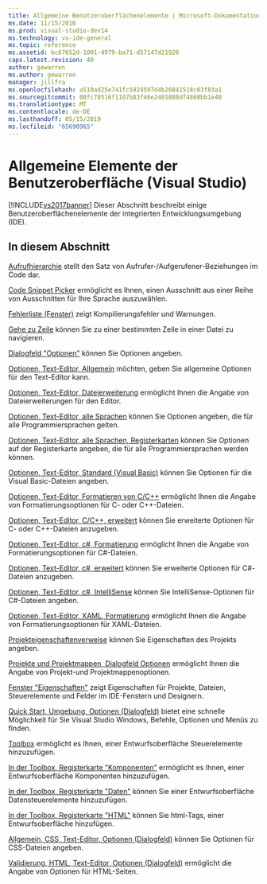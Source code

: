 ```yaml
---
title: Allgemeine Benutzeroberflächenelemente | Microsoft-Dokumentation
ms.date: 11/15/2016
ms.prod: visual-studio-dev14
ms.technology: vs-ide-general
ms.topic: reference
ms.assetid: bc67652d-1001-4979-ba71-d57147d21928
caps.latest.revision: 40
author: gewarren
ms.author: gewarren
manager: jillfra
ms.openlocfilehash: a510ad25e741fc5924597d4b26841518c63f83a1
ms.sourcegitcommit: 08fc78516f1107b83f46e2401888df4868bb1e40
ms.translationtype: MT
ms.contentlocale: de-DE
ms.lasthandoff: 05/15/2019
ms.locfileid: "65690965"
---
```

# <a name="general-user-interface-elements-visual-studio"></a>Allgemeine Elemente der Benutzeroberfläche (Visual Studio)
[!INCLUDE[vs2017banner](../../includes/vs2017banner.md)]
Dieser Abschnitt beschreibt einige Benutzeroberflächenelemente der integrierten Entwicklungsumgebung (IDE).

## <a name="in-this-section"></a>In diesem Abschnitt
 [Aufrufhierarchie](../../ide/reference/call-hierarchy.md) stellt den Satz von Aufrufer-/Aufgerufener-Beziehungen im Code dar.

 [Code Snippet Picker](../../ide/reference/code-snippet-picker.md) ermöglicht es Ihnen, einen Ausschnitt aus einer Reihe von Ausschnitten für Ihre Sprache auszuwählen.

 [Fehlerliste (Fenster)](../../ide/reference/error-list-window.md) zeigt Kompilierungsfehler und Warnungen.

 [Gehe zu Zeile](../../ide/reference/go-to-line.md) können Sie zu einer bestimmten Zeile in einer Datei zu navigieren.

 [Dialogfeld "Optionen"](../../ide/reference/options-dialog-box-visual-studio.md) können Sie Optionen angeben.

 [Optionen, Text-Editor, Allgemein](../../ide/reference/options-text-editor-general.md) möchten, geben Sie allgemeine Optionen für den Text-Editor kann.

 [Optionen, Text-Editor, Dateierweiterung](../../ide/reference/options-text-editor-file-extension.md) ermöglicht Ihnen die Angabe von Dateierweiterungen für den Editor.

 [Optionen, Text-Editor, alle Sprachen](../../ide/reference/options-text-editor-all-languages.md) können Sie Optionen angeben, die für alle Programmiersprachen gelten.

 [Optionen, Text-Editor, alle Sprachen, Registerkarten](../../ide/reference/options-text-editor-all-languages-tabs.md) können Sie Optionen auf der Registerkarte angeben, die für alle Programmiersprachen werden können.

 [Optionen, Text-Editor, Standard (Visual Basic)](../../ide/reference/options-text-editor-basic-visual-basic.md) können Sie Optionen für die Visual Basic-Dateien angeben.

 [Optionen, Text-Editor, Formatieren von C/C++](../../ide/reference/options-text-editor-c-cpp-formatting.md) ermöglicht Ihnen die Angabe von Formatierungsoptionen für C- oder C++-Dateien.

 [Optionen, Text-Editor, C/C++, erweitert](../../ide/reference/options-text-editor-c-cpp-advanced.md) können Sie erweiterte Optionen für C- oder C++-Dateien anzugeben.

 [Optionen, Text-Editor, c#, Formatierung](../../ide/reference/options-text-editor-csharp-formatting.md) ermöglicht Ihnen die Angabe von Formatierungsoptionen für C#-Dateien.

 [Optionen, Text-Editor, c#, erweitert](../../ide/reference/options-text-editor-csharp-advanced.md) können Sie erweiterte Optionen für C#-Dateien anzugeben.

 [Optionen, Text-Editor, c#, IntelliSense](../../ide/reference/options-text-editor-csharp-intellisense.md) können Sie IntelliSense-Optionen für C#-Dateien angeben.

 [Optionen, Text-Editor, XAML, Formatierung](../../ide/reference/options-text-editor-xaml-formatting.md) ermöglicht Ihnen die Angabe von Formatierungsoptionen für XAML-Dateien.

 [Projekteigenschaftenverweise](../../ide/reference/project-properties-reference.md) können Sie Eigenschaften des Projekts angeben.

 [Projekte und Projektmappen, Dialogfeld Optionen](../../ide/reference/projects-and-solutions-options-dialog-box.md) ermöglicht Ihnen die Angabe von Projekt-und Projektmappenoptionen.

 [Fenster "Eigenschaften"](../../ide/reference/properties-window.md) zeigt Eigenschaften für Projekte, Dateien, Steuerelemente und Felder im IDE-Fenstern und Designern.

 [Quick Start, Umgebung, Optionen (Dialogfeld)](../../ide/reference/quick-launch-environment-options-dialog-box.md) bietet eine schnelle Möglichkeit für Sie Visual Studio Windows, Befehle, Optionen und Menüs zu finden.

 [Toolbox](../../ide/reference/toolbox.md) ermöglicht es Ihnen, einer Entwurfsoberfläche Steuerelemente hinzuzufügen.

 [In der Toolbox, Registerkarte "Komponenten"](../../ide/reference/toolbox-components-tab.md) ermöglicht es Ihnen, einer Entwurfsoberfläche Komponenten hinzuzufügen.

 [In der Toolbox, Registerkarte "Daten"](../../ide/reference/toolbox-data-tab.md) können Sie einer Entwurfsoberfläche Datensteuerelemente hinzuzufügen.

 [In der Toolbox, Registerkarte "HTML"](../../ide/reference/toolbox-html-tab.md) können Sie html-Tags, einer Entwurfsoberfläche hinzufügen.

 [Allgemein, CSS, Text-Editor, Optionen (Dialogfeld)](https://msdn.microsoft.com/library/b33a7617-e69d-4a11-938e-2e218a34a10c) können Sie Optionen für CSS-Dateien angeben.

 [Validierung, HTML, Text-Editor, Optionen (Dialogfeld)](https://msdn.microsoft.com/library/9c24ecfe-263e-4bf1-88de-d01be3992863) ermöglicht die Angabe von Optionen für HTML-Seiten.